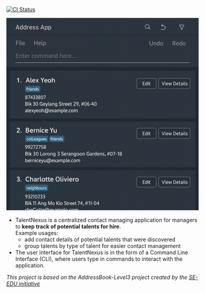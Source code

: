 [![CI Status](https://github.com/AY2526S1-CS2103T-F09-3/tp/actions/workflows/gradle.yml/badge.svg)](https://github.com/AY2526S1-CS2103T-F09-3/tp/actions/workflows/gradle.yml)

![Ui](docs/images/Ui.png)

* TalentNexus is a centralized contact managing application for managers to **keep track of potential talents for hire**.<br>
  Example usages:
  * add contact details of potential talents that were discovered
  * group talents by type of talent for easier contact management
* The user interface for TalentNexus is in the form of a Command Line Interface (CLI), where users type in commands to interact with the application.


_This project is based on the AddressBook-Level3 project created by the [SE-EDU initiative](https://se-education.org)_
